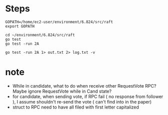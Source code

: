 # Steps
```
GOPATH=/home/ec2-user/environment/6.824/src/raft
export GOPATH

cd ~/environment/6.824/src/raft
go test
go test -run 2A

go test -run 2A 1> out.txt 2> log.txt -v
```

# note
* While in candidate, what to do when receive other RequestVote RPC? Maybe ignore RequestVote while in Cand state?
* for candidate, when sending vote, if RPC fail ( no response from follower ), I assume shouldn't re-send the vote ( can't find into in the paper)
* struct to RPC need to have all filed with first letter capitalized
